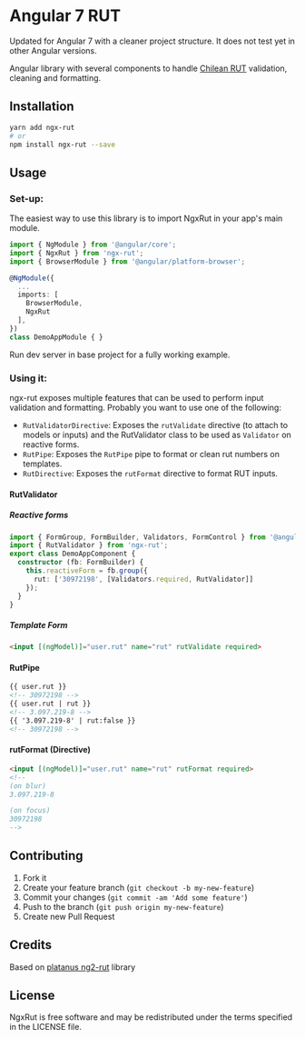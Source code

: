 Angular 7 RUT
=============

Updated for Angular 7 with a cleaner project structure. It does not test yet in other Angular versions.

Angular library with several components to handle [Chilean RUT](https://en.wikipedia.org/wiki/National_identification_number#Chile) validation, cleaning and formatting.

## Installation

```bash
yarn add ngx-rut
# or
npm install ngx-rut --save
```

## Usage

### Set-up:

The easiest way to use this library is to import NgxRut in your app's main module.

```typescript
import { NgModule } from '@angular/core';
import { NgxRut } from 'ngx-rut';
import { BrowserModule } from '@angular/platform-browser';

@NgModule({
  ...
  imports: [
    BrowserModule,
    NgxRut
  ],
})
class DemoAppModule { }
```

Run dev server in base project for a fully working example.

### Using it:

ngx-rut exposes multiple features that can be used to perform input validation and formatting. Probably you want to use one of the following:

- `RutValidatorDirective`: Exposes the `rutValidate` directive (to attach to models or inputs) and the RutValidator class to be used as `Validator` on reactive forms.
- `RutPipe`: Exposes the `RutPipe` pipe to format or clean rut numbers on templates.
- `RutDirective`: Exposes the `rutFormat` directive to format RUT inputs.

#### RutValidator

##### Reactive forms

```typescript
import { FormGroup, FormBuilder, Validators, FormControl } from '@angular/forms';
import { RutValidator } from 'ngx-rut';
export class DemoAppComponent {
  constructor (fb: FormBuilder) {
    this.reactiveForm = fb.group({
      rut: ['30972198', [Validators.required, RutValidator]]
    });
  }
}

```

##### Template Form
```html
<input [(ngModel)]="user.rut" name="rut" rutValidate required>
```

#### RutPipe

```html
{{ user.rut }}
<!-- 30972198 -->
{{ user.rut | rut }}
<!-- 3.097.219-8 -->
{{ '3.097.219-8' | rut:false }}
<!-- 30972198 -->
```

#### rutFormat (Directive)
```html
<input [(ngModel)]="user.rut" name="rut" rutFormat required>
<!--
(on blur)
3.097.219-8

(on focus)
30972198
-->
```

## Contributing

1. Fork it
2. Create your feature branch (`git checkout -b my-new-feature`)
3. Commit your changes (`git commit -am 'Add some feature'`)
4. Push to the branch (`git push origin my-new-feature`)
5. Create new Pull Request

## Credits

Based on [platanus ng2-rut](https://github.com/platanus/ng2-rut) library

## License

NgxRut is free software and may be redistributed under the terms specified in the LICENSE file.
